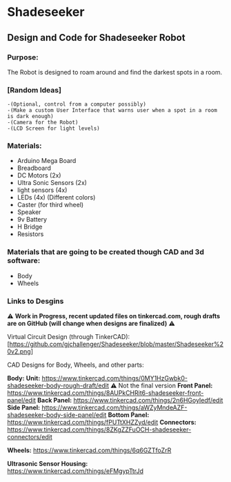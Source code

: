 # Shadeseeker
## Design and Code for Shadeseeker Robot

### Purpose:
   The Robot is designed to roam around and find the darkest spots in a room.
  
### [Random Ideas]
    -(Optional, control from a computer possibly)
    -(Make a custom User Interface that warns user when a spot in a room is dark enough)
    -(Camera for the Robot)
    -(LCD Screen for light levels)
    
### Materials:
- Arduino Mega Board
- Breadboard
- DC Motors (2x)
- Ultra Sonic Sensors (2x)
- light sensors (4x)
- LEDs (4x) (Different colors)
- Caster (for third wheel)
- Speaker
- 9v Battery
- H Bridge
- Resistors

### Materials that are going to be created though CAD and 3d software:
- Body
- Wheels

### Links to Desgins
:warning: **Work in Progress, recent updated files on tinkercad.com, rough drafts are on GitHub (will change when designs are finalized)** :warning:

Virtual Circuit Design (through TinkerCAD):
[https://github.com/gjchallenger/Shadeseeker/blob/master/Shadeseeker%20v2.png]

CAD Designs for Body, Wheels, and other parts:

**Body:**
   **Unit:** https://www.tinkercad.com/things/0MY1HzGwbk0-shadeseeker-body-rough-draft/edit :warning: Not the final version
         **Front Panel:** https://www.tinkercad.com/things/8AUPkCHRit6-shadeseeker-front-panel/edit
         **Back Panel:** https://www.tinkercad.com/things/2n6HGoyIedf/edit
         **Side Panel:** https://www.tinkercad.com/things/aWZyMndeAZF-shadeseeker-body-side-panel/edit
         **Bottom Panel:** https://www.tinkercad.com/things/fPUTtXHZZyd/edit
         **Connectors:** https://www.tinkercad.com/things/8ZKgZZFuOCH-shadeseeker-connectors/edit

**Wheels:** 
      https://www.tinkercad.com/things/6q6GZTfoZrR

**Ultrasonic Sensor Housing:** 
   https://www.tinkercad.com/things/eFMgypTtrJd
